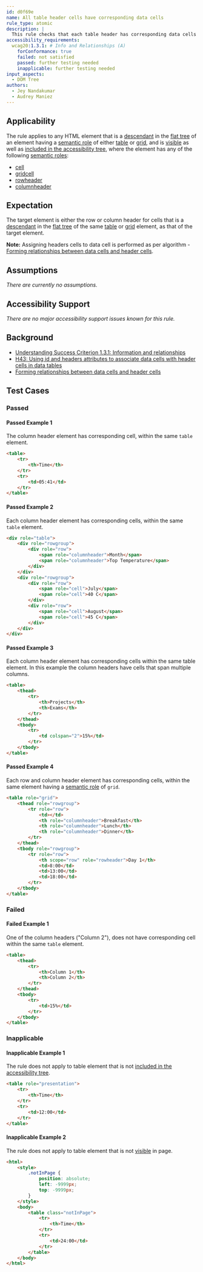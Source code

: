 ```yaml
---
id: d0f69e
name: All table header cells have corresponding data cells
rule_type: atomic
description: |
  This rule checks that each table header has corresponding data cells in a table element.
accessibility_requirements:
  wcag20:1.3.1: # Info and Relationships (A)
    forConformance: true
    failed: not satisfied
    passed: further testing needed
    inapplicable: further testing needed
input_aspects:
  - DOM Tree
authors:
  - Jey Nandakumar
  - Audrey Maniez
---
```


## Applicability

The rule applies to any HTML element that is a [descendant](https://dom.spec.whatwg.org/#concept-tree-descendant) in the [flat tree](https://drafts.csswg.org/css-scoping/#flat-tree) of an element having a [semantic role](#semantic-role) of either [table](https://www.w3.org/TR/wai-aria-1.1/#table) or [grid](https://www.w3.org/TR/wai-aria-1.1/#grid), and is [visible](#visible) as well as [included in the accessibility tree](#included-in-the-accessibility-tree), where the element has any of the following [semantic roles](#semantic-role):

- [cell](https://www.w3.org/TR/wai-aria-1.1/#cell)
- [gridcell](https://www.w3.org/TR/wai-aria-1.1/#gridcell)
- [rowheader](https://www.w3.org/TR/html-aria/#index-aria-rowheader)
- [columnheader](https://www.w3.org/TR/html-aria/#index-aria-columnheader)

## Expectation

The target element is either the row or column header for cells that is a [descendant](https://dom.spec.whatwg.org/#concept-tree-descendant) in the [flat tree](https://drafts.csswg.org/css-scoping/#flat-tree) of the same [table](https://www.w3.org/TR/wai-aria-1.1/#table) or [grid](https://www.w3.org/TR/wai-aria-1.1/#grid) element, as that of the target element.

**Note:** Assigning headers cells to data cell is performed as per algorithm - [Forming relationships between data cells and header cells](https://html.spec.whatwg.org/multipage/tables.html#header-and-data-cell-semantics).

## Assumptions

_There are currently no assumptions._

## Accessibility Support

_There are no major accessibility support issues known for this rule._

## Background

- [Understanding Success Criterion 1.3.1: Information and relationships](https://www.w3.org/WAI/WCAG21/Understanding/info-and-relationships.html)
- [H43: Using id and headers attributes to associate data cells with header cells in data tables](https://www.w3.org/WAI/WCAG21/Techniques/html/H43)
- [Forming relationships between data cells and header cells](https://html.spec.whatwg.org/multipage/tables.html#header-and-data-cell-semantics)

## Test Cases

### Passed

#### Passed Example 1

The column header element has corresponding cell, within the same `table` element.

```html
<table>
	<tr>
		<th>Time</th>
	</tr>
	<tr>
		<td>05:41</td>
	</tr>
</table>
```

#### Passed Example 2

Each column header element has corresponding cells, within the same `table` element.

```html
<div role="table">
	<div role="rowgroup">
		<div role="row">
			<span role="columnheader">Month</span>
			<span role="columnheader">Top Temperature</span>
		</div>
	</div>
	<div role="rowgroup">
		<div role="row">
			<span role="cell">July</span>
			<span role="cell">40 C</span>
		</div>
		<div role="row">
			<span role="cell">August</span>
			<span role="cell">45 C</span>
		</div>
	</div>
</div>
```

#### Passed Example 3

Each column header element has corresponding cells within the same table element. In this example the column headers have cells that span multiple columns.

```html
<table>
	<thead>
		<tr>
			<th>Projects</th>
			<th>Exams</th>
		</tr>
	</thead>
	<tbody>
		<tr>
			<td colspan="2">15%</td>
		</tr>
	</tbody>
</table>
```

#### Passed Example 4

Each row and column header element has corresponding cells, within the same element having a [semantic role](#semantic-role) of `grid`.

```html
<table role="grid">
	<thead role="rowgroup">
		<tr role="row">
			<td></td>
			<th role="columnheader">Breakfast</th>
			<th role="columnheader">Lunch</th>
			<th role="columnheader">Dinner</th>
		</tr>
	</thead>
	<tbody role="rowgroup">
		<tr role="row">
			<th scope="row" role="rowheader">Day 1</th>
			<td>8:00</td>
			<td>13:00</td>
			<td>18:00</td>
		</tr>
	</tbody>
</table>
```

### Failed

#### Failed Example 1

One of the column headers ("Column 2"), does not have corresponding cell within the same `table` element.

```html
<table>
	<thead>
		<tr>
			<th>Column 1</th>
			<th>Column 2</th>
		</tr>
	</thead>
	<tbody>
		<tr>
			<td>15%</td>
		</tr>
	</tbody>
</table>
```

### Inapplicable

#### Inapplicable Example 1

The rule does not apply to table element that is not [included in the accessibility tree](#included-in-the-accessibility-tree).

```html
<table role="presentation">
	<tr>
		<th>Time</th>
	</tr>
	<tr>
		<td>12:00</td>
	</tr>
</table>
```

#### Inapplicable Example 2

The rule does not apply to table element that is not [visible](#visible) in page.

```html
<html>
	<style>
		.notInPage {
			position: absolute;
			left: -9999px;
			top: -9999px;
		}
	</style>
	<body>
		<table class="notInPage">
			<tr>
				<th>Time</th>
			</tr>
			<tr>
				<td>24:00</td>
			</tr>
		</table>
	</body>
</html>
```
